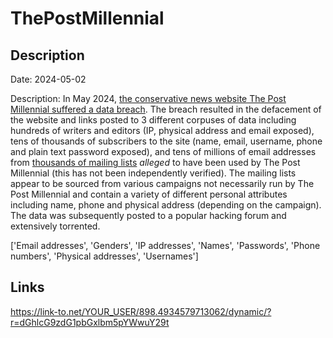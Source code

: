 # ThePostMillennial

## Description

Date: 2024-05-02

Description:
In May 2024, <a href="https://www.mediaite.com/politics/conservative-news-websites-hacked-replaced-with-page-leaking-private-information/" target="_blank" rel="noopener">the conservative news website The Post Millennial suffered a data breach</a>. The breach resulted in the defacement of the website and links posted to 3 different corpuses of data including hundreds of writers and editors (IP, physical address and email exposed), tens of thousands of subscribers to the site (name, email, username, phone and plain text password exposed), and tens of millions of email addresses from <a href="https://sprunge.us/SZTt4N" target="_blank" rel="noopener">thousands of mailing lists</a> <em>alleged</em> to have been used by The Post Millennial (this has not been independently verified). The mailing lists appear to be sourced from various campaigns not necessarily run by The Post Millennial and contain a variety of different personal attributes including name, phone and physical address (depending on the campaign). The data was subsequently posted to a popular hacking forum and extensively torrented.


['Email addresses', 'Genders', 'IP addresses', 'Names', 'Passwords', 'Phone numbers', 'Physical addresses', 'Usernames']

## Links

https://link-to.net/YOUR_USER/898.4934579713062/dynamic/?r=dGhlcG9zdG1pbGxlbm5pYWwuY29t